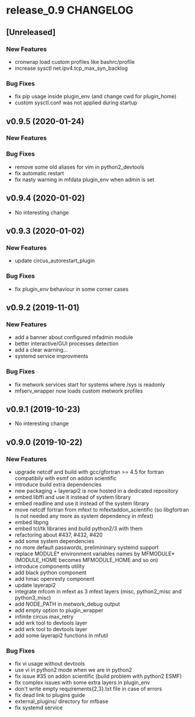 # release_0.9 CHANGELOG


## [Unreleased]

### New Features
- cronwrap load custom profiles like bashrc/profile
- increase sysctl net.ipv4.tcp_max_syn_backlog


### Bug Fixes
- fix pip usage inside plugin_env (and change cwd for plugin_home)
- custom sysctl.conf was not applied during startup





## v0.9.5 (2020-01-24)

### New Features


### Bug Fixes
- remove some old aliases for vim in python2_devtools
- fix automatic restart
- fix nasty warning in mfdata plugin_env when admin is set





## v0.9.4 (2020-01-02)

- No interesting change


## v0.9.3 (2020-01-02)

### New Features
- update circus_autorestart_plugin


### Bug Fixes
- fix plugin_env behaviour in some corner cases





## v0.9.2 (2019-11-01)

### New Features
- add a banner about configured mfadmin module
- better interactive/GUI processes detection
- add a clear warning...
- systemd service improvments


### Bug Fixes
- fix metwork services start for systems where /sys is readonly
- mfserv_wrapper now loads custom metwork profiles





## v0.9.1 (2019-10-23)

- No interesting change


## v0.9.0 (2019-10-22)

### New Features
- upgrade netcdf and build with gcc/gfortran >= 4.5 for fortran compatibily with esmf on addon scientific
- introduce build extra dependencies
- new packaging + layerapi2 is now hosted in a dedicated repository
- embed libffi and use it instead of system library
- embed readline and use it instead of the system library
- move netcdf fortran from mfext to mfextaddon_scientific (so libgfortran is not needed any more as system dependency in mfext)
- embed libpng
- embed tcl/tk libraries and build python2/3 with them
- refactoring about #437, #432, #420
- add some system dependencies
- no more default passwords, prelimininary systemd support
- replace MODULE* environment variables names by MFMODULE* (MODULE_HOME becomes MFMODULE_HOME and so on)
- introduce components utility
- add black python component
- add hmac openresty component
- update layerapi2
- integrate mfcom in mfext as 3 mfext layers (misc, python2_misc and python3_misc)
- add NODE_PATH in metwork_debug output
- add empty option to plugin_wrapper
- infinite circus max_retry
- add wrk tool to devtools layer
- add wrk tool to devtools layer
- add some layerapi2 functions in mfutil


### Bug Fixes
- fix vi usage without devtools
- use vi in python2 mode when we are in python2
- fix issue #35 on addon scientific (build problem with python2 ESMF)
- fix complex issues with some extra layers in plugin_env
- don't write empty requirements{2,3}.txt file in case of errors
- fix dead link to plugins guide
- external_plugins/ directory for mfbase
- fix systemd service





